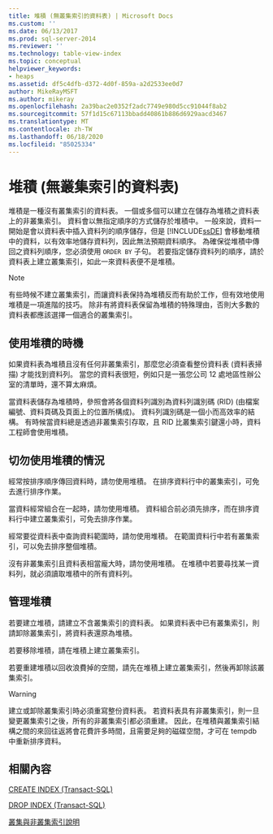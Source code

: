```yaml
---
title: 堆積 (無叢集索引的資料表) | Microsoft Docs
ms.custom: ''
ms.date: 06/13/2017
ms.prod: sql-server-2014
ms.reviewer: ''
ms.technology: table-view-index
ms.topic: conceptual
helpviewer_keywords:
- heaps
ms.assetid: df5c4dfb-d372-4d0f-859a-a2d2533ee0d7
author: MikeRayMSFT
ms.author: mikeray
ms.openlocfilehash: 2a39bac2e0352f2adc7749e980d5cc91044f8ab2
ms.sourcegitcommit: 57f1d15c67113bbadd40861b886d6929aacd3467
ms.translationtype: MT
ms.contentlocale: zh-TW
ms.lasthandoff: 06/18/2020
ms.locfileid: "85025334"
---
```

# <a name="heaps-tables-without-clustered-indexes"></a>堆積 (無叢集索引的資料表)
  堆積是一種沒有叢集索引的資料表。 一個或多個可以建立在儲存為堆積之資料表上的非叢集索引。 資料會以無指定順序的方式儲存於堆積中。 一般來說，資料一開始是會以資料表中插入資料列的順序儲存，但是 [!INCLUDE[ssDE](../../includes/ssde-md.md)] 會移動堆積中的資料，以有效率地儲存資料列，因此無法預期資料順序。 為確保從堆積中傳回之資料列順序，您必須使用 `ORDER BY` 子句。 若要指定儲存資料列的順序，請於資料表上建立叢集索引，如此一來資料表便不是堆積。  
  
> [!NOTE]  
>  有些時候不建立叢集索引，而讓資料表保持為堆積反而有助於工作，但有效地使用堆積是一項進階的技巧。 除非有將資料表保留為堆積的特殊理由，否則大多數的資料表都應該選擇一個適合的叢集索引。  
  
## <a name="when-to-use-a-heap"></a>使用堆積的時機  
 如果資料表為堆積且沒有任何非叢集索引，那麼您必須查看整份資料表 (資料表掃描) 才能找到資料列。 當您的資料表很短，例如只是一張您公司 12 處地區性辦公室的清單時，還不算太麻煩。  
  
 當資料表儲存為堆積時，參照會將各個資料列識別為資料列識別碼 (RID) (由檔案編號、資料頁碼及頁面上的位置所構成)。 資料列識別碼是一個小而高效率的結構。 有時候當資料總是透過非叢集索引存取，且 RID 比叢集索引鍵還小時，資料工程師會使用堆積。  
  
## <a name="when-not-to-use-a-heap"></a>切勿使用堆積的情況  
 經常按排序順序傳回資料時，請勿使用堆積。 在排序資料行中的叢集索引，可免去進行排序作業。  
  
 當資料經常組合在一起時，請勿使用堆積。 資料組合前必須先排序，而在排序資料行中建立叢集索引，可免去排序作業。  
  
 經常要從資料表中查詢資料範圍時，請勿使用堆積。  在範圍資料行中若有叢集索引，可以免去排序整個堆積。  
  
 沒有非叢集索引且資料表相當龐大時，請勿使用堆積。 在堆積中若要尋找某一資料列，就必須讀取堆積中的所有資料列。  
  
## <a name="managing-heaps"></a>管理堆積  
 若要建立堆積，請建立不含叢集索引的資料表。 如果資料表中已有叢集索引，則請卸除叢集索引，將資料表還原為堆積。  
  
 若要移除堆積，請在堆積上建立叢集索引。  
  
 若要重建堆積以回收浪費掉的空間，請先在堆積上建立叢集索引，然後再卸除該叢集索引。  
  
> [!WARNING]  
>  建立或卸除叢集索引時必須重寫整份資料表。 若資料表具有非叢集索引，則一旦變更叢集索引之後，所有的非叢集索引都必須重建。 因此，在堆積與叢集索引結構之間的來回往返將會花費許多時間，且需要足夠的磁碟空間，才可在 tempdb 中重新排序資料。  
  
## <a name="related-content"></a>相關內容  
 [CREATE INDEX &#40;Transact-SQL&#41;](/sql/t-sql/statements/create-index-transact-sql)  
  
 [DROP INDEX &#40;Transact-SQL&#41;](/sql/t-sql/statements/drop-index-transact-sql)  
  
 [叢集與非叢集索引說明](clustered-and-nonclustered-indexes-described.md)  
  
  
